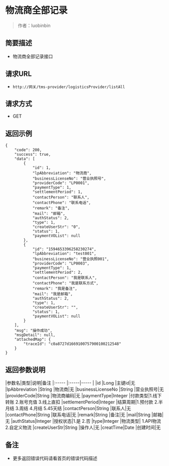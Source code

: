 # 物流商全部记录

> 作者：luobinbin

## 简要描述

- 物流商全部记录接口

## 请求URL
- `http://网关/tms-provider/logisticsProvider/listAll`
  
## 请求方式
- GET

## 返回示例 

``` 
{
    "code": 200,
    "success": true,
    "data": [
        {
            "id": 1,
            "lpAbbreviation": "物流商",
            "businessLicenseNo": "营业执照号",
            "providerCode": "LP0001",
            "paymentType": 1,
            "settlementPeriod": 1,
            "contactPerson": "联系人",
            "contactPhone": "联系电话",
            "remark": "备注",
            "mail": "邮箱",
            "authStatus": 2,
            "type": 1,
            "createUserStr": "0",
            "status": 1,
            "paymentVOList": null
        },
        {
            "id": "1594653396258230274",
            "lpAbbreviation": "test001",
            "businessLicenseNo": "营业执照001",
            "providerCode": "LP0003",
            "paymentType": 1,
            "settlementPeriod": 2,
            "contactPerson": "我是联系人",
            "contactPhone": "我是联系方式",
            "remark": "我是备注",
            "mail": "我是邮箱",
            "authStatus": 2,
            "type": 1,
            "createUserStr": "",
            "status": 1,
            "paymentVOList": null
        }
    ],
    "msg": "操作成功",
    "msgDetail": null,
    "attachedMap": {
        "traceId": "c0a8727d1669100757900100212548"
    }
}
```

## 返回参数说明

|参数名|类型|说明|备注
|:-----  |:-----|-----                  |
|id |Long   |主键id|无
|lpAbbreviation |String   |物流商|无
|businessLicenseNo |String   |营业执照号|无
|providerCode|String   |物流商编码|无
|paymentType|Integer   |付款类型|1.线下转账 2.账号充值 3.线上直扣
|settlementPeriod|Integer   |结算周期|1.预付款 2.半月结 3.周结 4.月结 5.45天结
|contactPerson|String   |联系人|无
|contactPhone|String   |联系电话|无
|remark|String   |备注|无
|mail|String   |邮箱|无
|authStatus|Integer   |授权状态|1.是  2.否
|type|Integer   |物流类型| 1.API物流  2.自定义物流
|createUserStr|String   |操作人|无
|creatTime|Date   |创建时间|无

## 备注 

- 更多返回错误代码请看首页的错误代码描述